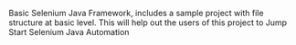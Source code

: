 Basic Selenium Java Framework, includes a sample project with file structure at basic level. This will help out the users of this project to Jump Start Selenium Java Automation
